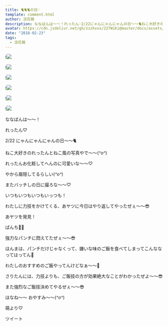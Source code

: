```yaml
---
title: 🐈🐈🐈の日♡
template: comment.html
author: 涼花萌
description: ななばんは〜〜！れったん♡2/22にゃんにゃんにゃんの日〜〜🐈ねこ大好きのれったんとねこ風の写真やで〜〜(*^o^*)れったんお化粧してへんのに可愛...
avatar: https://cdn.jsdelivr.net/gh/zzzhxxx/227WiKi@master/docs/assets/photo/avatar/moe.jpg
date: "2018-02-23"
tags:
  - 涼花萌
---
```


!![](https://cdn.jsdelivr.net/gh/227WiKi/227WiKi-image@master/blog-image/moe-2018-02-23_1.jpg)

!![](https://cdn.jsdelivr.net/gh/227WiKi/227WiKi-image@master/blog-image/moe-2018-02-23_2.jpg)

!![](https://cdn.jsdelivr.net/gh/227WiKi/227WiKi-image@master/blog-image/moe-2018-02-23_3.jpg)

!![](https://cdn.jsdelivr.net/gh/227WiKi/227WiKi-image@master/blog-image/moe-2018-02-23_4.jpg)

!![](https://cdn.jsdelivr.net/gh/227WiKi/227WiKi-image@master/blog-image/moe-2018-02-23_5.jpg)

!![](https://cdn.jsdelivr.net/gh/227WiKi/227WiKi-image@master/blog-image/moe-2018-02-23_6.jpg)






ななばんは〜〜！






れったん♡







2/22
にゃんにゃんにゃんの日〜〜🐈




ねこ大好きのれったんとねこ風の写真やで〜〜(*^o^*)





れったんお化粧してへんのに可愛いな〜〜♡


やから眉隠してるらしい(*^o^*)





またバッチしの日に撮ろな〜〜♡















いつもいつもいつもいっつも！





わたしに力技をかけてくる、あヤツに今日はやり返してやったぜぇ〜〜😎











あヤツを発見！











ぱんち👊🏻















強力なパンチに悶えてたぜぇ〜〜😎






































ほんまは、パンチだけじゃなくって、嫌いな味のご飯を食べてしまってこんななってはってん🤗





わたしのおすすめのご飯やってんけどなぁ〜〜🤗





さりたんには、力技よりも、ご飯技の方が効果絶大なことがわかったぜよ〜〜😎









また強烈なご飯技決めてやるぜぇ〜〜😎






ほなね〜〜
おやすみ〜〜(*^o^*)




萌より♡


ツイート



